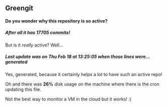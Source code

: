 ## Greengit

#### Do you wonder why this repository is so active?

##### After all it has 17705 commits!

But is it *really* active? Well...

##### Last update was on Thu Feb 18 at 13:25:05 when those lines were... generated

Yes, generated, because it certainly helps a lot to have such an active repo!

Oh and there was **26%** disk usage on the machine
where there is the cron updating this file.

Not the best way to monitor a VM in the cloud but it works! :)
